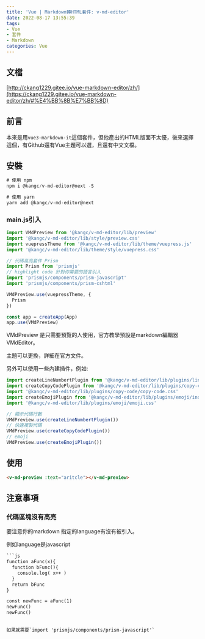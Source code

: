 ```yaml
---
title: 'Vue | Markdown轉HTML套件: v-md-editor'
date: 2022-08-17 13:55:39
tags:
- Vue
- 套件
- Markdown
categories: Vue
---
```

## 文檔

[http://ckang1229.gitee.io/vue-markdown-editor/zh/](https://ckang1229.gitee.io/vue-markdown-editor/zh/#%E4%BB%8B%E7%BB%8D)

## 前言

本來是用`vue3-markdown-it`這個套件，但他產出的HTML版面不太優，後來選擇這個，有Github還有Vue主題可以選，且還有中文文檔。

## 安裝

```jsx
# 使用 npm
npm i @kangc/v-md-editor@next -S

# 使用 yarn
yarn add @kangc/v-md-editor@next
```

### main.js引入

```jsx
import VMdPreview from '@kangc/v-md-editor/lib/preview'
import '@kangc/v-md-editor/lib/style/preview.css'
import vuepressTheme from '@kangc/v-md-editor/lib/theme/vuepress.js'
import '@kangc/v-md-editor/lib/theme/style/vuepress.css'

// 代碼高亮套件 Prism
import Prism from 'prismjs'
// highlight code 針對你需要的語言引入
import 'prismjs/components/prism-javascript'
import 'prismjs/components/prism-cshtml'

VMdPreview.use(vuepressTheme, {
  Prism
})

const app = createApp(App)
app.use(VMdPreview)
```

VMdPreview 是只需要預覽的人使用，官方教學預設是markdown編輯器VMdEditor。

主題可以更換，詳細在官方文件。

另外可以使用一些內建插件，例如:

```jsx
import createLineNumbertPlugin from '@kangc/v-md-editor/lib/plugins/line-number/index'
import createCopyCodePlugin from '@kangc/v-md-editor/lib/plugins/copy-code/index'
import '@kangc/v-md-editor/lib/plugins/copy-code/copy-code.css'
import createEmojiPlugin from '@kangc/v-md-editor/lib/plugins/emoji/index'
import '@kangc/v-md-editor/lib/plugins/emoji/emoji.css'

// 顯示代碼行數
VMdPreview.use(createLineNumbertPlugin())
// 快速複製代碼
VMdPreview.use(createCopyCodePlugin())
// emoji
VMdPreview.use(createEmojiPlugin())
```

## 使用

```html
<v-md-preview :text="aritcle"></v-md-preview>
```

## 注意事項

### 代碼區塊沒有高亮

要注意你的markdown 指定的language有沒有被引入。

例如language是javascript

```html
```js
function aFunc(x){
  function bFunc(){
    console.log( x++ )
  }
  return bFunc
}

const newFunc = aFunc(1)
newFunc()
newFunc()
```
```

如果就需要`import 'prismjs/components/prism-javascript'`